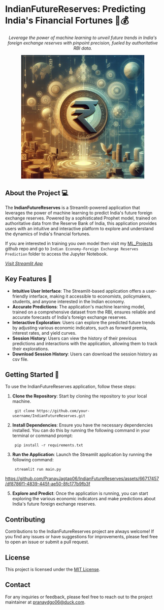 # IndianFutureReserves: Predicting India's Financial Fortunes 🤖💰

<p align="center">
  <i>
    Leverage the power of machine learning to unveil future trends in India's foreign exchange reserves with pinpoint precision, fueled by authoritative RBI data.
  </i>
</p>

<p align="center">
  <img src="https://github.com/PranayJagtap06/IndianFutureReserves/blob/main/assets/Designer.png" width="400" alt="IndianFutureReserves">
</p>

## About the Project 💻

The **IndianFutureReserves** is a Streamlit-powered application that leverages the power of machine learning to predict India's future foreign exchange reserves. Powered by a sophisticated Prophet model, trained on authoritative data from the Reserve Bank of India, this application provides users with an intuitive and interactive platform to explore and understand the dynamics of India's financial fortunes.

If you are interested in training you own model then visit my [ML_Projects](https://github.com/PranayJagtap06/ML_Projects/) github repo and go to `Indian Economy-Foreign Exchange Reserves Prediction` folder to access the Jupyter Notebook.

[*Visit Streamlit App*](https://indianfuturereserves-05-04-2024.streamlit.app/)

## Key Features 🔑

- **Intuitive User Interface**: The Streamlit-based application offers a user-friendly interface, making it accessible to economists, policymakers, students, and anyone interested in the Indian economy.
- **Accurate Predictions**: The application's machine learning model, trained on a comprehensive dataset from the RBI, ensures reliable and accurate forecasts of India's foreign exchange reserves.
- **Interactive Exploration**: Users can explore the predicted future trends by adjusting various economic indicators, such as forward premia, interest rates, and yield curves.
- **Session History**: Users can view the history of their previous predictions and interactions with the application, allowing them to track their explorations.
- **Download Session History**: Users can download the session history as csv file.

## Getting Started 🏃

To use the IndianFutureReserves application, follow these steps:

1. **Clone the Repository**: Start by cloning the repository to your local machine.

        git clone https://github.com/your-username/IndianFutureReserves.git

2. **Install Dependencies**: Ensure you have the necessary dependencies installed. You can do this by running the following command in your terminal or command prompt:

        pip install -r requirements.txt

3. **Run the Application**: Launch the Streamlit application by running the following command:

        streamlit run main.py


https://github.com/PranayJagtap06/IndianFutureReserves/assets/66717457/df8786f1-4839-445f-ae50-8fc177b9fb3f


5. **Explore and Predict**: Once the application is running, you can start exploring the various economic indicators and make predictions about India's future foreign exchange reserves.

## Contributing

Contributions to the IndianFutureReserves project are always welcome! If you find any issues or have suggestions for improvements, please feel free to open an issue or submit a pull request.

## License

This project is licensed under the [MIT License](LICENSE).

## Contact

For any inquiries or feedback, please feel free to reach out to the project maintainer at [pranaydgo06@duck.com](pranaydgo06@duck.com).
